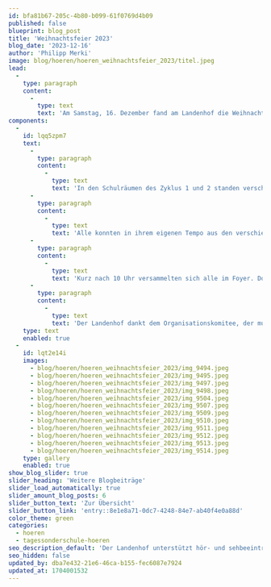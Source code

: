 ```yaml
---
id: bfa81b67-205c-4b80-b099-61f0769d4b09
published: false
blueprint: blog_post
title: 'Weihnachtsfeier 2023'
blog_date: '2023-12-16'
author: 'Philipp Merki'
image: blog/hoeren/hoeren_weihnachtsfeier_2023/titel.jpeg
lead:
  -
    type: paragraph
    content:
      -
        type: text
        text: 'Am Samstag, 16. Dezember fand am Landenhof die Weihnachtsfeier statt. Dieses Jahr wurde die Feier von der Primarstufe organisiert.'
components:
  -
    id: lqq5zpm7
    text:
      -
        type: paragraph
        content:
          -
            type: text
            text: 'In den Schulräumen des Zyklus 1 und 2 standen verschiedene Angebote bereit. Im Kindergarten zum Beispiel waren die Eltern mit Ihren Kindern zum Weihnachtskaffee eingeladen. Bei den zweiten Klassen im obersten Stock verzauberten die Schülerinnen und Schüler das Publikum mit Lichter- und Schattentheater. Das Klassenzimmer der P3 wurde für diesen Morgen zur Weihnachtsbäckerei, wo gross und klein Lebkuchen verzieren konnten. Ein Zimmer weiter gings mit der Foto-Box lustig zu und her. Wer sich traute, konnte sich zusammen mit Freunden in weihnachtlicher Verkleidung ablichten lassen. Das Foto wurde gleich ausgedruckt und die Erinnerung konnte mit nach Hause genommen werden. Nebenan wurde es wieder ruhiger. Denn um Häuser-Laternen zu basteln, brauchte es Fingergeschick. Die Teelicht-Botschaften zum selbst gestalten und mit nach Hause nehmen, fanden ebenfalls bei vielen Besuchenden Anklang.'
      -
        type: paragraph
        content:
          -
            type: text
            text: 'Alle konnten in ihrem eigenen Tempo aus den verschiedenen Darbietungen auswählen. Dazwischen blieb genug Zeit, um bei dieser friedlichen Stimmung, auch mal ein kurzes Gespräch zu führen, auf das vergangene Kalenderjahr zurückzuschauen oder sich Gutes für die Weihnachtszeit und das neue Jahr zu wünschen.'
      -
        type: paragraph
        content:
          -
            type: text
            text: 'Kurz nach 10 Uhr versammelten sich alle im Foyer. Dort sang die Primar drei Weihnachtslieder. Der Apéro rundete das Weihnachtserlebnis ab.'
      -
        type: paragraph
        content:
          -
            type: text
            text: 'Der Landenhof dankt dem Organisationskomitee, der musikalischen, technischen und kulinarischen Unterstützung und wünscht allen genussvolle Festtage und einen guten Rutsch ins neue Jahr.'
    type: text
    enabled: true
  -
    id: lqt2e14i
    images:
      - blog/hoeren/hoeren_weihnachtsfeier_2023/img_9494.jpeg
      - blog/hoeren/hoeren_weihnachtsfeier_2023/img_9495.jpeg
      - blog/hoeren/hoeren_weihnachtsfeier_2023/img_9497.jpeg
      - blog/hoeren/hoeren_weihnachtsfeier_2023/img_9498.jpeg
      - blog/hoeren/hoeren_weihnachtsfeier_2023/img_9504.jpeg
      - blog/hoeren/hoeren_weihnachtsfeier_2023/img_9507.jpeg
      - blog/hoeren/hoeren_weihnachtsfeier_2023/img_9509.jpeg
      - blog/hoeren/hoeren_weihnachtsfeier_2023/img_9510.jpeg
      - blog/hoeren/hoeren_weihnachtsfeier_2023/img_9511.jpeg
      - blog/hoeren/hoeren_weihnachtsfeier_2023/img_9512.jpeg
      - blog/hoeren/hoeren_weihnachtsfeier_2023/img_9513.jpeg
      - blog/hoeren/hoeren_weihnachtsfeier_2023/img_9514.jpeg
    type: gallery
    enabled: true
show_blog_slider: true
slider_heading: 'Weitere Blogbeiträge'
slider_load_automatically: true
slider_amount_blog_posts: 6
slider_button_text: 'Zur Übersicht'
slider_button_link: 'entry::8e1e8a71-0dc7-4248-84e7-ab40f4e0a88d'
color_theme: green
categories:
  - hoeren
  - tagessonderschule-hoeren
seo_description_default: 'Der Landenhof unterstützt hör- und sehbeeinträchtigte Kinder & Jugendliche in ihrem selbstbestimmten Leben durch Förderung ihrer Fähigkeiten & Entwicklung'
seo_hidden: false
updated_by: dba7e432-21e6-46ca-b155-fec6087e7924
updated_at: 1704001532
---
```

